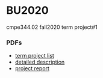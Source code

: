 # BU2020
cmpe344.02 fall2020 term project#1

### PDFs
* [term project list](https://github.com/ocebenzer/BU2020/blob/main/FinalProject.pdf)
* [detailed description](https://github.com/ocebenzer/BU2020/blob/main/Appendix%20A.pdf)
* [project report](https://github.com/ocebenzer/BU2020/blob/main/Project-Report.pdf)
